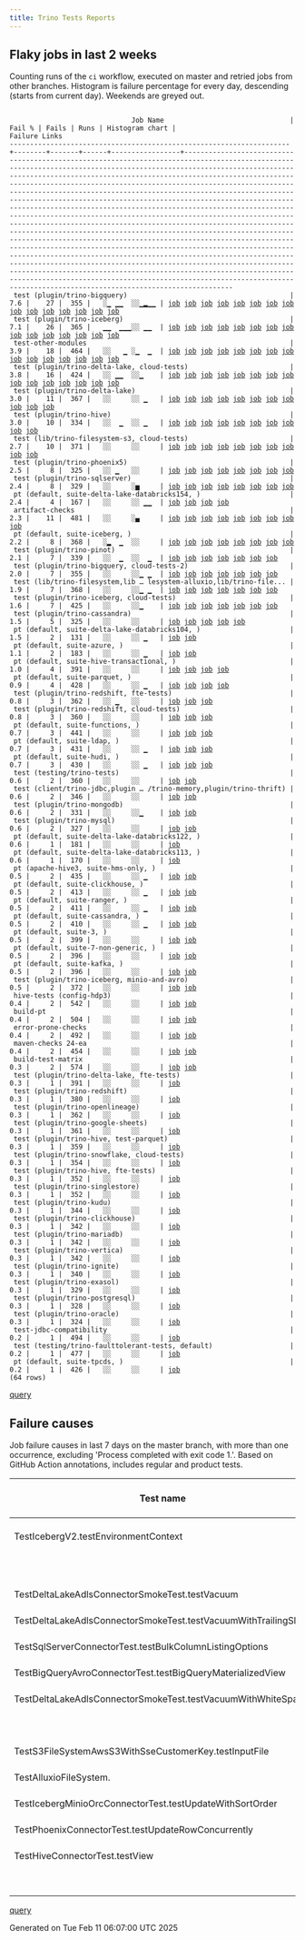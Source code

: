```yaml
---
title: Trino Tests Reports
---
```


## Flaky jobs in last 2 weeks

Counting runs of the `ci` workflow, executed on master and retried jobs from other branches.
Histogram is failure percentage for every day, descending (starts from current day).
Weekends are greyed out.
<pre><code>
                              Job Name                               | Fail % | Fails | Runs | Histogram chart |                                                                                                                                                                                                                                                                                                                                                                                                                                                                                                                                                                                                                  Failure Links                                                                                                                                                                                                                                                                                                                                                                                                                                                                                                                                                                                                                   
---------------------------------------------------------------------+--------+-------+------+-----------------+--------------------------------------------------------------------------------------------------------------------------------------------------------------------------------------------------------------------------------------------------------------------------------------------------------------------------------------------------------------------------------------------------------------------------------------------------------------------------------------------------------------------------------------------------------------------------------------------------------------------------------------------------------------------------------------------------------------------------------------------------------------------------------------------------------------------------------------------------------------------------------------------------------------------------------------------------------------------------------------------------------------------------------------------------------------------------------------------------------------------------------------------------------------------------------------------------------------------------------------------------
 test (plugin/trino-bigquery)                                        |    7.6 |    27 |  355 |   ░▁ ▁▁  ░░▁▂▁▁ | <a href="https://github.com/trinodb/trino/actions/runs/13233576001/job/36934582205">job</a> <a href="https://github.com/trinodb/trino/actions/runs/13233576001/job/36934582205">job</a> <a href="https://github.com/trinodb/trino/actions/runs/13217521588/job/36898564726">job</a> <a href="https://github.com/trinodb/trino/actions/runs/13217521588/job/36898564726">job</a> <a href="https://github.com/trinodb/trino/actions/runs/13201111868/job/36853177257">job</a> <a href="https://github.com/trinodb/trino/actions/runs/13209724794/job/36880821798">job</a> <a href="https://github.com/trinodb/trino/actions/runs/13170853760/job/36760872921">job</a> <a href="https://github.com/trinodb/trino/actions/runs/13185991239/job/36808143571">job</a> <a href="https://github.com/trinodb/trino/actions/runs/13151388546/job/36699390860">job</a> <a href="https://github.com/trinodb/trino/actions/runs/13166203530/job/36746880109">job</a> <a href="https://github.com/trinodb/trino/actions/runs/13166604001/job/36748221490">job</a> <a href="https://github.com/trinodb/trino/actions/runs/13145799349/job/36683585960">job</a> <a href="https://github.com/trinodb/trino/actions/runs/13123496106/job/36614797177">job</a> <a href="https://github.com/trinodb/trino/actions/runs/13072189986/job/36476109424">job</a> <a href="https://github.com/trinodb/trino/actions/runs/13072189986/job/36476109424">job</a>  
 test (plugin/trino-iceberg)                                         |    7.1 |    26 |  365 |   ▁▁  ▁▁▁░░ ▁▁  | <a href="https://github.com/trinodb/trino/actions/runs/13240845161/job/36955763544">job</a> <a href="https://github.com/trinodb/trino/actions/runs/13249292916/job/36983216199">job</a> <a href="https://github.com/trinodb/trino/actions/runs/13230227166/job/36926312314">job</a> <a href="https://github.com/trinodb/trino/actions/runs/13213680316/job/36890371060">job</a> <a href="https://github.com/trinodb/trino/actions/runs/13176840413/job/36779602012">job</a> <a href="https://github.com/trinodb/trino/actions/runs/13176840413/job/36779602012">job</a> <a href="https://github.com/trinodb/trino/actions/runs/13152404113/job/36702134164">job</a> <a href="https://github.com/trinodb/trino/actions/runs/13152404113/job/36702134164">job</a> <a href="https://github.com/trinodb/trino/actions/runs/13166203530/job/36746888188">job</a> <a href="https://github.com/trinodb/trino/actions/runs/13166203530/job/36749732591">job</a> <a href="https://github.com/trinodb/trino/actions/runs/13166604001/job/36748230650">job</a> <a href="https://github.com/trinodb/trino/actions/runs/13135931263/job/36651287453">job</a> <a href="https://github.com/trinodb/trino/actions/runs/13143691268/job/36676738031">job</a> <a href="https://github.com/trinodb/trino/actions/runs/13104890195/job/36558208024">job</a> <a href="https://github.com/trinodb/trino/actions/runs/13104890195/job/36558208024">job</a>  
 test-other-modules                                                  |    3.9 |    18 |  464 |   ░░   ▁ ░▁  ▁  | <a href="https://github.com/trinodb/trino/actions/runs/13241210804/job/36957077089">job</a> <a href="https://github.com/trinodb/trino/actions/runs/13176840413/job/36778048521">job</a> <a href="https://github.com/trinodb/trino/actions/runs/13176840413/job/36778048521">job</a> <a href="https://github.com/trinodb/trino/actions/runs/13177023036/job/36778622885">job</a> <a href="https://github.com/trinodb/trino/actions/runs/13167989346/job/36752544305">job</a> <a href="https://github.com/trinodb/trino/actions/runs/13167989346/job/36752544305">job</a> <a href="https://github.com/trinodb/trino/actions/runs/13128971428/job/36630410514">job</a> <a href="https://github.com/trinodb/trino/actions/runs/13128971428/job/36630410514">job</a> <a href="https://github.com/trinodb/trino/actions/runs/13133043112/job/36642221042">job</a> <a href="https://github.com/trinodb/trino/actions/runs/13134447787/job/36646577950">job</a> <a href="https://github.com/trinodb/trino/actions/runs/13141775736/job/36670443082">job</a> <a href="https://github.com/trinodb/trino/actions/runs/13106773501/job/36562833875">job</a> <a href="https://github.com/trinodb/trino/actions/runs/13082822360/job/36509594129">job</a> <a href="https://github.com/trinodb/trino/actions/runs/13081194096/job/36504901643">job</a> <a href="https://github.com/trinodb/trino/actions/runs/13023353380/job/36328185700">job</a>  
 test (plugin/trino-delta-lake, cloud-tests)                         |    3.8 |    16 |  424 |   ░░ ▁▁  ░░▁    | <a href="https://github.com/trinodb/trino/actions/runs/13191578003/job/36825414927">job</a> <a href="https://github.com/trinodb/trino/actions/runs/13169891846/job/36758205083">job</a> <a href="https://github.com/trinodb/trino/actions/runs/13172177059/job/36764430882">job</a> <a href="https://github.com/trinodb/trino/actions/runs/13175970782/job/36775297945">job</a> <a href="https://github.com/trinodb/trino/actions/runs/13176185784/job/36776045487">job</a> <a href="https://github.com/trinodb/trino/actions/runs/13156786089/job/36715704710">job</a> <a href="https://github.com/trinodb/trino/actions/runs/13156863903/job/36715971216">job</a> <a href="https://github.com/trinodb/trino/actions/runs/13166604001/job/36748226724">job</a> <a href="https://github.com/trinodb/trino/actions/runs/13168203150/job/36753274862">job</a> <a href="https://github.com/trinodb/trino/actions/runs/13126550290/job/36623927885">job</a> <a href="https://github.com/trinodb/trino/actions/runs/13110701879/job/36573839668">job</a> <a href="https://github.com/trinodb/trino/actions/runs/13110701879/job/36573839668">job</a> <a href="https://github.com/trinodb/trino/actions/runs/13079101221/job/36498372030">job</a> <a href="https://github.com/trinodb/trino/actions/runs/13080912532/job/36504213524">job</a> <a href="https://github.com/trinodb/trino/actions/runs/13081429468/job/36505698159">job</a>  
 test (plugin/trino-delta-lake)                                      |    3.0 |    11 |  367 |   ░░     ░░ ▁   | <a href="https://github.com/trinodb/trino/actions/runs/13241210804/job/36957200247">job</a> <a href="https://github.com/trinodb/trino/actions/runs/13170228725/job/36759151780">job</a> <a href="https://github.com/trinodb/trino/actions/runs/13170228725/job/36759151780">job</a> <a href="https://github.com/trinodb/trino/actions/runs/13156601370/job/36715108940">job</a> <a href="https://github.com/trinodb/trino/actions/runs/13166604001/job/36748226432">job</a> <a href="https://github.com/trinodb/trino/actions/runs/13129268585/job/36631221127">job</a> <a href="https://github.com/trinodb/trino/actions/runs/13069343981/job/36467446817">job</a> <a href="https://github.com/trinodb/trino/actions/runs/13051536140/job/36412783898">job</a> <a href="https://github.com/trinodb/trino/actions/runs/13062359352/job/36448119370">job</a> <a href="https://github.com/trinodb/trino/actions/runs/13023966650/job/36329892168">job</a> <a href="https://github.com/trinodb/trino/actions/runs/13020639959/job/36320355750">job</a>                                                                                                                                                                                                                                                                                                                                  
 test (plugin/trino-hive)                                            |    3.0 |    10 |  334 |   ░░  ▁  ░░ ▁   | <a href="https://github.com/trinodb/trino/actions/runs/13240521435/job/36954773216">job</a> <a href="https://github.com/trinodb/trino/actions/runs/13249661228/job/36984437048">job</a> <a href="https://github.com/trinodb/trino/actions/runs/13178865252/job/36784614986">job</a> <a href="https://github.com/trinodb/trino/actions/runs/13183435844/job/36799826400">job</a> <a href="https://github.com/trinodb/trino/actions/runs/13166203530/job/36746886808">job</a> <a href="https://github.com/trinodb/trino/actions/runs/13166203530/job/36749729795">job</a> <a href="https://github.com/trinodb/trino/actions/runs/13054280959/job/36421506460">job</a> <a href="https://github.com/trinodb/trino/actions/runs/13054280959/job/36421506460">job</a> <a href="https://github.com/trinodb/trino/actions/runs/13059959079/job/36440299967">job</a> <a href="https://github.com/trinodb/trino/actions/runs/13059959079/job/36440299967">job</a>                                                                                                                                                                                                                                                                                                                                                                                                                  
 test (lib/trino-filesystem-s3, cloud-tests)                         |    2.7 |    10 |  371 |   ░░     ░░     | <a href="https://github.com/trinodb/trino/actions/runs/13240521435/job/36954766114">job</a> <a href="https://github.com/trinodb/trino/actions/runs/13240845161/job/36955749438">job</a> <a href="https://github.com/trinodb/trino/actions/runs/13199294168/job/36847580059">job</a> <a href="https://github.com/trinodb/trino/actions/runs/13169891846/job/36758201921">job</a> <a href="https://github.com/trinodb/trino/actions/runs/13175970782/job/36775291083">job</a> <a href="https://github.com/trinodb/trino/actions/runs/13156558262/job/36714960183">job</a> <a href="https://github.com/trinodb/trino/actions/runs/13141775736/job/36670501904">job</a> <a href="https://github.com/trinodb/trino/actions/runs/13109522937/job/36570272813">job</a> <a href="https://github.com/trinodb/trino/actions/runs/13080912532/job/36504210430">job</a> <a href="https://github.com/trinodb/trino/actions/runs/13041562280/job/36384439757">job</a>                                                                                                                                                                                                                                                                                                                                                                                                                  
 test (plugin/trino-phoenix5)                                        |    2.5 |     8 |  325 |   ░░ ▁   ░░     | <a href="https://github.com/trinodb/trino/actions/runs/13240845161/job/36955768890">job</a> <a href="https://github.com/trinodb/trino/actions/runs/13175667898/job/36774397370">job</a> <a href="https://github.com/trinodb/trino/actions/runs/13175970782/job/36775307160">job</a> <a href="https://github.com/trinodb/trino/actions/runs/13175977326/job/36775331987">job</a> <a href="https://github.com/trinodb/trino/actions/runs/13175977326/job/36775331987">job</a> <a href="https://github.com/trinodb/trino/actions/runs/13123496106/job/36614808702">job</a> <a href="https://github.com/trinodb/trino/actions/runs/13022684450/job/36326432437">job</a> <a href="https://github.com/trinodb/trino/actions/runs/13020639959/job/36320362995">job</a>                                                                                                                                                                                                                                                                                                                                                                                                                                                                                                                                                                                  
 test (plugin/trino-sqlserver)                                       |    2.4 |     8 |  329 |   ░░     ░▅     | <a href="https://github.com/trinodb/trino/actions/runs/13191004001/job/36823872784">job</a> <a href="https://github.com/trinodb/trino/actions/runs/13156601370/job/36715121808">job</a> <a href="https://github.com/trinodb/trino/actions/runs/13126351102/job/36623390781">job</a> <a href="https://github.com/trinodb/trino/actions/runs/13085859868/job/36516923858">job</a> <a href="https://github.com/trinodb/trino/actions/runs/13089363709/job/36524267874">job</a> <a href="https://github.com/trinodb/trino/actions/runs/13089363709/job/36524267874">job</a> <a href="https://github.com/trinodb/trino/actions/runs/13041562280/job/36384453927">job</a> <a href="https://github.com/trinodb/trino/actions/runs/13020639959/job/36320365807">job</a>                                                                                                                                                                                                                                                                                                                                                                                                                                                                                                                                                                                  
 pt (default, suite-delta-lake-databricks154, )                      |    2.4 |     4 |  167 |   ░░     ░░ ▁▁  | <a href="https://github.com/trinodb/trino/actions/runs/13054280959/job/36422012151">job</a> <a href="https://github.com/trinodb/trino/actions/runs/13054280959/job/36422012151">job</a> <a href="https://github.com/trinodb/trino/actions/runs/13032322773/job/36354901667">job</a> <a href="https://github.com/trinodb/trino/actions/runs/13041562280/job/36384829190">job</a>                                                                                                                                                                                                                                                                                                                                                                                                                                                                                                                                                                                                                                                                                                                                                                                                                                                                                                                  
 artifact-checks                                                     |    2.3 |    11 |  481 |   ░░     ░▄     | <a href="https://github.com/trinodb/trino/actions/runs/13231377577/job/36929039115">job</a> <a href="https://github.com/trinodb/trino/actions/runs/13155548398/job/36711737297">job</a> <a href="https://github.com/trinodb/trino/actions/runs/13085859868/job/36516891675">job</a> <a href="https://github.com/trinodb/trino/actions/runs/13086456868/job/36518161861">job</a> <a href="https://github.com/trinodb/trino/actions/runs/13086456868/job/36518161861">job</a> <a href="https://github.com/trinodb/trino/actions/runs/13086456868/job/36518161861">job</a> <a href="https://github.com/trinodb/trino/actions/runs/13086456868/job/36522181538">job</a> <a href="https://github.com/trinodb/trino/actions/runs/13054280959/job/36421416897">job</a> <a href="https://github.com/trinodb/trino/actions/runs/13054280959/job/36421416897">job</a>                                                                                                                                                                                                                                                                                                                                                                                                                                                                                                  
 pt (default, suite-iceberg, )                                       |    2.2 |     8 |  368 |   ░▂  ▁  ░░     | <a href="https://github.com/trinodb/trino/actions/runs/13217521588/job/36898676399">job</a> <a href="https://github.com/trinodb/trino/actions/runs/13217521588/job/36898676399">job</a> <a href="https://github.com/trinodb/trino/actions/runs/13217521588/job/36899535666">job</a> <a href="https://github.com/trinodb/trino/actions/runs/13217521588/job/36899535666">job</a> <a href="https://github.com/trinodb/trino/actions/runs/13175970782/job/36775782229">job</a> <a href="https://github.com/trinodb/trino/actions/runs/13152404113/job/36702452070">job</a> <a href="https://github.com/trinodb/trino/actions/runs/13152404113/job/36702452070">job</a> <a href="https://github.com/trinodb/trino/actions/runs/13006645591/job/36275401529">job</a>                                                                                                                                                                                                                                                                                                                                                                                                                                                                                                                                                                                  
 test (plugin/trino-pinot)                                           |    2.1 |     7 |  339 |   ░░  ▁  ░░  ▁  | <a href="https://github.com/trinodb/trino/actions/runs/13204152698/job/36863268703">job</a> <a href="https://github.com/trinodb/trino/actions/runs/13151649511/job/36700079633">job</a> <a href="https://github.com/trinodb/trino/actions/runs/13151649511/job/36700079633">job</a> <a href="https://github.com/trinodb/trino/actions/runs/13156863903/job/36715982115">job</a> <a href="https://github.com/trinodb/trino/actions/runs/13159167313/job/36723395339">job</a> <a href="https://github.com/trinodb/trino/actions/runs/13023219626/job/36327878167">job</a> <a href="https://github.com/trinodb/trino/actions/runs/13025050609/job/36332673911">job</a>                                                                                                                                                                                                                                                                                                                                                                                                                                                                                                                                                                                                                                                                  
 test (plugin/trino-bigquery, cloud-tests-2)                         |    2.0 |     7 |  355 |   ░░     ░░▁ ▁  | <a href="https://github.com/trinodb/trino/actions/runs/13175970782/job/36775295635">job</a> <a href="https://github.com/trinodb/trino/actions/runs/13081429468/job/36505695473">job</a> <a href="https://github.com/trinodb/trino/actions/runs/13081429468/job/36505695473">job</a> <a href="https://github.com/trinodb/trino/actions/runs/13062567287/job/36448724606">job</a> <a href="https://github.com/trinodb/trino/actions/runs/13025264734/job/36333188143">job</a> <a href="https://github.com/trinodb/trino/actions/runs/13041977312/job/36385664352">job</a> <a href="https://github.com/trinodb/trino/actions/runs/13020639959/job/36320352316">job</a>                                                                                                                                                                                                                                                                                                                                                                                                                                                                                                                                                                                                                                                                  
 test (lib/trino-filesystem,lib … lesystem-alluxio,lib/trino-file... |    1.9 |     7 |  368 |   ░░     ░░▁ ▁  | <a href="https://github.com/trinodb/trino/actions/runs/13204152698/job/36863248044">job</a> <a href="https://github.com/trinodb/trino/actions/runs/13185991239/job/36808138234">job</a> <a href="https://github.com/trinodb/trino/actions/runs/13068172418/job/36464089086">job</a> <a href="https://github.com/trinodb/trino/actions/runs/13068172418/job/36464089086">job</a> <a href="https://github.com/trinodb/trino/actions/runs/13046574675/job/36398102793">job</a> <a href="https://github.com/trinodb/trino/actions/runs/13023219626/job/36327870074">job</a> <a href="https://github.com/trinodb/trino/actions/runs/13025050609/job/36332664533">job</a>                                                                                                                                                                                                                                                                                                                                                                                                                                                                                                                                                                                                                                                                  
 test (plugin/trino-iceberg, cloud-tests)                            |    1.6 |     7 |  425 |   ░░     ░░▁    | <a href="https://github.com/trinodb/trino/actions/runs/13176185784/job/36776048191">job</a> <a href="https://github.com/trinodb/trino/actions/runs/13156863903/job/36715977166">job</a> <a href="https://github.com/trinodb/trino/actions/runs/13067577300/job/36462525288">job</a> <a href="https://github.com/trinodb/trino/actions/runs/13067577300/job/36466139755">job</a> <a href="https://github.com/trinodb/trino/actions/runs/13067577300/job/36468044563">job</a> <a href="https://github.com/trinodb/trino/actions/runs/13067577300/job/36469019241">job</a> <a href="https://github.com/trinodb/trino/actions/runs/13020639959/job/36320359389">job</a>                                                                                                                                                                                                                                                                                                                                                                                                                                                                                                                                                                                                                                                                  
 test (plugin/trino-cassandra)                                       |    1.5 |     5 |  325 |   ░░     ░░     | <a href="https://github.com/trinodb/trino/actions/runs/13239311366/job/36951049079">job</a> <a href="https://github.com/trinodb/trino/actions/runs/13201078331/job/36853055022">job</a> <a href="https://github.com/trinodb/trino/actions/runs/13107309862/job/36564201767">job</a> <a href="https://github.com/trinodb/trino/actions/runs/13081194096/job/36504944060">job</a> <a href="https://github.com/trinodb/trino/actions/runs/13020639959/job/36320352627">job</a>                                                                                                                                                                                                                                                                                                                                                                                                                                                                                                                                                                                                                                                                                                                                                                                                                                  
 pt (default, suite-delta-lake-databricks104, )                      |    1.5 |     2 |  131 |   ░░     ░░ ▁   | <a href="https://github.com/trinodb/trino/actions/runs/13054280959/job/36422009573">job</a> <a href="https://github.com/trinodb/trino/actions/runs/13054280959/job/36422009573">job</a>                                                                                                                                                                                                                                                                                                                                                                                                                                                                                                                                                                                                                                                                                                                                                                                                                                                                                                                                                                                                                                                                                  
 pt (default, suite-azure, )                                         |    1.1 |     2 |  183 |   ░░     ░░ ▁   | <a href="https://github.com/trinodb/trino/actions/runs/13054280959/job/36422006923">job</a> <a href="https://github.com/trinodb/trino/actions/runs/13054280959/job/36422006923">job</a>                                                                                                                                                                                                                                                                                                                                                                                                                                                                                                                                                                                                                                                                                                                                                                                                                                                                                                                                                                                                                                                                                  
 pt (default, suite-hive-transactional, )                            |    1.0 |     4 |  391 |   ░░     ░░     | <a href="https://github.com/trinodb/trino/actions/runs/13176840413/job/36780174066">job</a> <a href="https://github.com/trinodb/trino/actions/runs/13176840413/job/36780174066">job</a> <a href="https://github.com/trinodb/trino/actions/runs/13151388546/job/36699669200">job</a> <a href="https://github.com/trinodb/trino/actions/runs/13106773501/job/36563131620">job</a>                                                                                                                                                                                                                                                                                                                                                                                                                                                                                                                                                                                                                                                                                                                                                                                                                                                                                                                  
 pt (default, suite-parquet, )                                       |    0.9 |     4 |  428 |   ░░     ░░ ▁   | <a href="https://github.com/trinodb/trino/actions/runs/13175667898/job/36774867265">job</a> <a href="https://github.com/trinodb/trino/actions/runs/13176185784/job/36776666401">job</a> <a href="https://github.com/trinodb/trino/actions/runs/13054280959/job/36422016242">job</a> <a href="https://github.com/trinodb/trino/actions/runs/13054280959/job/36422016242">job</a>                                                                                                                                                                                                                                                                                                                                                                                                                                                                                                                                                                                                                                                                                                                                                                                                                                                                                                                  
 test (plugin/trino-redshift, fte-tests)                             |    0.8 |     3 |  362 |   ░░ ▁   ░░     | <a href="https://github.com/trinodb/trino/actions/runs/13175977326/job/36775334377">job</a> <a href="https://github.com/trinodb/trino/actions/runs/13175977326/job/36775334377">job</a> <a href="https://github.com/trinodb/trino/actions/runs/13176185784/job/36776050187">job</a>                                                                                                                                                                                                                                                                                                                                                                                                                                                                                                                                                                                                                                                                                                                                                                                                                                                                                                                                                                                                  
 test (plugin/trino-redshift, cloud-tests)                           |    0.8 |     3 |  360 |   ░░     ░░     | <a href="https://github.com/trinodb/trino/actions/runs/13176185784/job/36776049877">job</a> <a href="https://github.com/trinodb/trino/actions/runs/13126550290/job/36623934608">job</a> <a href="https://github.com/trinodb/trino/actions/runs/13020639959/job/36320364453">job</a>                                                                                                                                                                                                                                                                                                                                                                                                                                                                                                                                                                                                                                                                                                                                                                                                                                                                                                                                                                                                  
 pt (default, suite-functions, )                                     |    0.7 |     3 |  441 |   ░░     ░░     | <a href="https://github.com/trinodb/trino/actions/runs/13170853760/job/36761114356">job</a> <a href="https://github.com/trinodb/trino/actions/runs/13054280959/job/36422014390">job</a> <a href="https://github.com/trinodb/trino/actions/runs/13054280959/job/36422014390">job</a>                                                                                                                                                                                                                                                                                                                                                                                                                                                                                                                                                                                                                                                                                                                                                                                                                                                                                                                                                                                                  
 pt (default, suite-ldap, )                                          |    0.7 |     3 |  431 |   ░░     ░░ ▁   | <a href="https://github.com/trinodb/trino/actions/runs/13175970782/job/36775778328">job</a> <a href="https://github.com/trinodb/trino/actions/runs/13054280959/job/36422017204">job</a> <a href="https://github.com/trinodb/trino/actions/runs/13054280959/job/36422017204">job</a>                                                                                                                                                                                                                                                                                                                                                                                                                                                                                                                                                                                                                                                                                                                                                                                                                                                                                                                                                                                                  
 pt (default, suite-hudi, )                                          |    0.7 |     3 |  430 |   ░░     ░░ ▁   | <a href="https://github.com/trinodb/trino/actions/runs/13175667898/job/36774872428">job</a> <a href="https://github.com/trinodb/trino/actions/runs/13054280959/job/36422021114">job</a> <a href="https://github.com/trinodb/trino/actions/runs/13054280959/job/36422021114">job</a>                                                                                                                                                                                                                                                                                                                                                                                                                                                                                                                                                                                                                                                                                                                                                                                                                                                                                                                                                                                                  
 test (testing/trino-tests)                                          |    0.6 |     2 |  360 |   ░░     ░░     | <a href="https://github.com/trinodb/trino/actions/runs/13156786089/job/36715717009">job</a> <a href="https://github.com/trinodb/trino/actions/runs/13020639959/job/36320367672">job</a>                                                                                                                                                                                                                                                                                                                                                                                                                                                                                                                                                                                                                                                                                                                                                                                                                                                                                                                                                                                                                                                                                  
 test (client/trino-jdbc,plugin … /trino-memory,plugin/trino-thrift) |    0.6 |     2 |  346 |   ░░     ░░     | <a href="https://github.com/trinodb/trino/actions/runs/13201111868/job/36853171010">job</a> <a href="https://github.com/trinodb/trino/actions/runs/13020639959/job/36320347959">job</a>                                                                                                                                                                                                                                                                                                                                                                                                                                                                                                                                                                                                                                                                                                                                                                                                                                                                                                                                                                                                                                                                                  
 test (plugin/trino-mongodb)                                         |    0.6 |     2 |  331 |   ░░     ░░▁    | <a href="https://github.com/trinodb/trino/actions/runs/13067691570/job/36462804384">job</a> <a href="https://github.com/trinodb/trino/actions/runs/13067691570/job/36462804384">job</a>                                                                                                                                                                                                                                                                                                                                                                                                                                                                                                                                                                                                                                                                                                                                                                                                                                                                                                                                                                                                                                                                                  
 test (plugin/trino-mysql)                                           |    0.6 |     2 |  327 |   ░░     ░░     | <a href="https://github.com/trinodb/trino/actions/runs/13127482411/job/36626500977">job</a> <a href="https://github.com/trinodb/trino/actions/runs/13020639959/job/36320361804">job</a>                                                                                                                                                                                                                                                                                                                                                                                                                                                                                                                                                                                                                                                                                                                                                                                                                                                                                                                                                                                                                                                                                  
 pt (default, suite-delta-lake-databricks122, )                      |    0.6 |     1 |  181 |   ░░     ░░     | <a href="https://github.com/trinodb/trino/actions/runs/13172177059/job/36764697455">job</a>                                                                                                                                                                                                                                                                                                                                                                                                                                                                                                                                                                                                                                                                                                                                                                                                                                                                                                                                                                                                                                                                                                                                                                  
 pt (default, suite-delta-lake-databricks113, )                      |    0.6 |     1 |  170 |   ░░     ░░     | <a href="https://github.com/trinodb/trino/actions/runs/13183435844/job/36800477798">job</a>                                                                                                                                                                                                                                                                                                                                                                                                                                                                                                                                                                                                                                                                                                                                                                                                                                                                                                                                                                                                                                                                                                                                                                  
 pt (apache-hive3, suite-hms-only, )                                 |    0.5 |     2 |  435 |   ░░     ░░ ▁   | <a href="https://github.com/trinodb/trino/actions/runs/13054280959/job/36422021858">job</a> <a href="https://github.com/trinodb/trino/actions/runs/13054280959/job/36422021858">job</a>                                                                                                                                                                                                                                                                                                                                                                                                                                                                                                                                                                                                                                                                                                                                                                                                                                                                                                                                                                                                                                                                                  
 pt (default, suite-clickhouse, )                                    |    0.5 |     2 |  413 |   ░░     ░░ ▁   | <a href="https://github.com/trinodb/trino/actions/runs/13054280959/job/36422019888">job</a> <a href="https://github.com/trinodb/trino/actions/runs/13054280959/job/36422019888">job</a>                                                                                                                                                                                                                                                                                                                                                                                                                                                                                                                                                                                                                                                                                                                                                                                                                                                                                                                                                                                                                                                                                  
 pt (default, suite-ranger, )                                        |    0.5 |     2 |  411 |   ░░     ░░ ▁   | <a href="https://github.com/trinodb/trino/actions/runs/13054280959/job/36422013010">job</a> <a href="https://github.com/trinodb/trino/actions/runs/13054280959/job/36422013010">job</a>                                                                                                                                                                                                                                                                                                                                                                                                                                                                                                                                                                                                                                                                                                                                                                                                                                                                                                                                                                                                                                                                                  
 pt (default, suite-cassandra, )                                     |    0.5 |     2 |  410 |   ░░     ░░ ▁   | <a href="https://github.com/trinodb/trino/actions/runs/13054280959/job/36422019425">job</a> <a href="https://github.com/trinodb/trino/actions/runs/13054280959/job/36422019425">job</a>                                                                                                                                                                                                                                                                                                                                                                                                                                                                                                                                                                                                                                                                                                                                                                                                                                                                                                                                                                                                                                                                                  
 pt (default, suite-3, )                                             |    0.5 |     2 |  399 |   ░░     ░░     | <a href="https://github.com/trinodb/trino/actions/runs/13145799349/job/36684040290">job</a> <a href="https://github.com/trinodb/trino/actions/runs/13068067376/job/36464106144">job</a>                                                                                                                                                                                                                                                                                                                                                                                                                                                                                                                                                                                                                                                                                                                                                                                                                                                                                                                                                                                                                                                                                  
 pt (default, suite-7-non-generic, )                                 |    0.5 |     2 |  396 |   ░░     ░░     | <a href="https://github.com/trinodb/trino/actions/runs/13175970782/job/36775765363">job</a> <a href="https://github.com/trinodb/trino/actions/runs/13145799349/job/36684041476">job</a>                                                                                                                                                                                                                                                                                                                                                                                                                                                                                                                                                                                                                                                                                                                                                                                                                                                                                                                                                                                                                                                                                  
 pt (default, suite-kafka, )                                         |    0.5 |     2 |  396 |   ░░     ░░     | <a href="https://github.com/trinodb/trino/actions/runs/13172095246/job/36764458353">job</a> <a href="https://github.com/trinodb/trino/actions/runs/13172095246/job/36764458353">job</a>                                                                                                                                                                                                                                                                                                                                                                                                                                                                                                                                                                                                                                                                                                                                                                                                                                                                                                                                                                                                                                                                                  
 test (plugin/trino-iceberg, minio-and-avro)                         |    0.5 |     2 |  372 |   ░░     ░░     | <a href="https://github.com/trinodb/trino/actions/runs/13201261277/job/36853676395">job</a> <a href="https://github.com/trinodb/trino/actions/runs/13156786089/job/36715708867">job</a>                                                                                                                                                                                                                                                                                                                                                                                                                                                                                                                                                                                                                                                                                                                                                                                                                                                                                                                                                                                                                                                                                  
 hive-tests (config-hdp3)                                            |    0.4 |     2 |  542 |   ░░     ░░     | <a href="https://github.com/trinodb/trino/actions/runs/13176840413/job/36778048051">job</a> <a href="https://github.com/trinodb/trino/actions/runs/13176840413/job/36778048051">job</a>                                                                                                                                                                                                                                                                                                                                                                                                                                                                                                                                                                                                                                                                                                                                                                                                                                                                                                                                                                                                                                                                                  
 build-pt                                                            |    0.4 |     2 |  504 |   ░░     ░░     | <a href="https://github.com/trinodb/trino/actions/runs/13176840413/job/36778047740">job</a> <a href="https://github.com/trinodb/trino/actions/runs/13176840413/job/36778047740">job</a>                                                                                                                                                                                                                                                                                                                                                                                                                                                                                                                                                                                                                                                                                                                                                                                                                                                                                                                                                                                                                                                                                  
 error-prone-checks                                                  |    0.4 |     2 |  492 |   ░░     ░░     | <a href="https://github.com/trinodb/trino/actions/runs/13176840413/job/36778046568">job</a> <a href="https://github.com/trinodb/trino/actions/runs/13176840413/job/36778046568">job</a>                                                                                                                                                                                                                                                                                                                                                                                                                                                                                                                                                                                                                                                                                                                                                                                                                                                                                                                                                                                                                                                                                  
 maven-checks 24-ea                                                  |    0.4 |     2 |  454 |   ░░     ░░     | <a href="https://github.com/trinodb/trino/actions/runs/13176840413/job/36778045733">job</a> <a href="https://github.com/trinodb/trino/actions/runs/13176840413/job/36778045733">job</a>                                                                                                                                                                                                                                                                                                                                                                                                                                                                                                                                                                                                                                                                                                                                                                                                                                                                                                                                                                                                                                                                                  
 build-test-matrix                                                   |    0.3 |     2 |  574 |   ░░     ░░     | <a href="https://github.com/trinodb/trino/actions/runs/13176840413/job/36778047354">job</a> <a href="https://github.com/trinodb/trino/actions/runs/13176840413/job/36778047354">job</a>                                                                                                                                                                                                                                                                                                                                                                                                                                                                                                                                                                                                                                                                                                                                                                                                                                                                                                                                                                                                                                                                                  
 test (plugin/trino-delta-lake, fte-tests)                           |    0.3 |     1 |  391 |   ░░     ░░     | <a href="https://github.com/trinodb/trino/actions/runs/13156786089/job/36715705011">job</a>                                                                                                                                                                                                                                                                                                                                                                                                                                                                                                                                                                                                                                                                                                                                                                                                                                                                                                                                                                                                                                                                                                                                                                  
 test (plugin/trino-redshift)                                        |    0.3 |     1 |  380 |   ░░     ░░     | <a href="https://github.com/trinodb/trino/actions/runs/13176185784/job/36776049565">job</a>                                                                                                                                                                                                                                                                                                                                                                                                                                                                                                                                                                                                                                                                                                                                                                                                                                                                                                                                                                                                                                                                                                                                                                  
 test (plugin/trino-openlineage)                                     |    0.3 |     1 |  362 |   ░░     ░░     | <a href="https://github.com/trinodb/trino/actions/runs/13068190025/job/36464144759">job</a>                                                                                                                                                                                                                                                                                                                                                                                                                                                                                                                                                                                                                                                                                                                                                                                                                                                                                                                                                                                                                                                                                                                                                                  
 test (plugin/trino-google-sheets)                                   |    0.3 |     1 |  361 |   ░░     ░░     | <a href="https://github.com/trinodb/trino/actions/runs/13156863903/job/36715974950">job</a>                                                                                                                                                                                                                                                                                                                                                                                                                                                                                                                                                                                                                                                                                                                                                                                                                                                                                                                                                                                                                                                                                                                                                                  
 test (plugin/trino-hive, test-parquet)                              |    0.3 |     1 |  359 |   ░░     ░░     | <a href="https://github.com/trinodb/trino/actions/runs/13032322773/job/36354311313">job</a>                                                                                                                                                                                                                                                                                                                                                                                                                                                                                                                                                                                                                                                                                                                                                                                                                                                                                                                                                                                                                                                                                                                                                                  
 test (plugin/trino-snowflake, cloud-tests)                          |    0.3 |     1 |  354 |   ░░     ░░     | <a href="https://github.com/trinodb/trino/actions/runs/13020639959/job/36320365554">job</a>                                                                                                                                                                                                                                                                                                                                                                                                                                                                                                                                                                                                                                                                                                                                                                                                                                                                                                                                                                                                                                                                                                                                                                  
 test (plugin/trino-hive, fte-tests)                                 |    0.3 |     1 |  352 |   ░░     ░░     | <a href="https://github.com/trinodb/trino/actions/runs/13175667898/job/36774390617">job</a>                                                                                                                                                                                                                                                                                                                                                                                                                                                                                                                                                                                                                                                                                                                                                                                                                                                                                                                                                                                                                                                                                                                                                                  
 test (plugin/trino-singlestore)                                     |    0.3 |     1 |  352 |   ░░     ░░     | <a href="https://github.com/trinodb/trino/actions/runs/13020639959/job/36320364955">job</a>                                                                                                                                                                                                                                                                                                                                                                                                                                                                                                                                                                                                                                                                                                                                                                                                                                                                                                                                                                                                                                                                                                                                                                  
 test (plugin/trino-kudu)                                            |    0.3 |     1 |  344 |   ░░     ░░     | <a href="https://github.com/trinodb/trino/actions/runs/13020639959/job/36320360858">job</a>                                                                                                                                                                                                                                                                                                                                                                                                                                                                                                                                                                                                                                                                                                                                                                                                                                                                                                                                                                                                                                                                                                                                                                  
 test (plugin/trino-clickhouse)                                      |    0.3 |     1 |  342 |   ░░     ░░     | <a href="https://github.com/trinodb/trino/actions/runs/13020639959/job/36320353792">job</a>                                                                                                                                                                                                                                                                                                                                                                                                                                                                                                                                                                                                                                                                                                                                                                                                                                                                                                                                                                                                                                                                                                                                                                  
 test (plugin/trino-mariadb)                                         |    0.3 |     1 |  342 |   ░░     ░░     | <a href="https://github.com/trinodb/trino/actions/runs/13020639959/job/36320361158">job</a>                                                                                                                                                                                                                                                                                                                                                                                                                                                                                                                                                                                                                                                                                                                                                                                                                                                                                                                                                                                                                                                                                                                                                                  
 test (plugin/trino-vertica)                                         |    0.3 |     1 |  342 |   ░░     ░░     | <a href="https://github.com/trinodb/trino/actions/runs/13068190025/job/36464147747">job</a>                                                                                                                                                                                                                                                                                                                                                                                                                                                                                                                                                                                                                                                                                                                                                                                                                                                                                                                                                                                                                                                                                                                                                                  
 test (plugin/trino-ignite)                                          |    0.3 |     1 |  340 |   ░░     ░░     | <a href="https://github.com/trinodb/trino/actions/runs/13020639959/job/36320360282">job</a>                                                                                                                                                                                                                                                                                                                                                                                                                                                                                                                                                                                                                                                                                                                                                                                                                                                                                                                                                                                                                                                                                                                                                                  
 test (plugin/trino-exasol)                                          |    0.3 |     1 |  329 |   ░░     ░░     | <a href="https://github.com/trinodb/trino/actions/runs/13020639959/job/36320357153">job</a>                                                                                                                                                                                                                                                                                                                                                                                                                                                                                                                                                                                                                                                                                                                                                                                                                                                                                                                                                                                                                                                                                                                                                                  
 test (plugin/trino-postgresql)                                      |    0.3 |     1 |  328 |   ░░     ░░     | <a href="https://github.com/trinodb/trino/actions/runs/13020639959/job/36320363534">job</a>                                                                                                                                                                                                                                                                                                                                                                                                                                                                                                                                                                                                                                                                                                                                                                                                                                                                                                                                                                                                                                                                                                                                                                  
 test (plugin/trino-oracle)                                          |    0.3 |     1 |  324 |   ░░     ░░     | <a href="https://github.com/trinodb/trino/actions/runs/13020639959/job/36320362710">job</a>                                                                                                                                                                                                                                                                                                                                                                                                                                                                                                                                                                                                                                                                                                                                                                                                                                                                                                                                                                                                                                                                                                                                                                  
 test-jdbc-compatibility                                             |    0.2 |     1 |  494 |   ░░     ░░     | <a href="https://github.com/trinodb/trino/actions/runs/13020639959/job/36320302691">job</a>                                                                                                                                                                                                                                                                                                                                                                                                                                                                                                                                                                                                                                                                                                                                                                                                                                                                                                                                                                                                                                                                                                                                                                  
 test (testing/trino-faulttolerant-tests, default)                   |    0.2 |     1 |  477 |   ░░     ░░     | <a href="https://github.com/trinodb/trino/actions/runs/13020639959/job/36320366409">job</a>                                                                                                                                                                                                                                                                                                                                                                                                                                                                                                                                                                                                                                                                                                                                                                                                                                                                                                                                                                                                                                                                                                                                                                  
 pt (default, suite-tpcds, )                                         |    0.2 |     1 |  426 |   ░░     ░░     | <a href="https://github.com/trinodb/trino/actions/runs/13156903883/job/36716737417">job</a>                                                                                                                                                                                                                                                                                                                                                                                                                                                                                                                                                                                                                                                                                                                                                                                                                                                                                                                                                                                                                                                                                                                                                                  
(64 rows)
</code></pre>
[query](https://github.com/trinodb/reports/blob/0eb95320f48fcb2139217eee2b44b61bec2d786b/sql/tests/jobs.sql)

## Failure causes

Job failure causes in last 7 days on the master branch, with more than one occurrence,
excluding 'Process completed with exit code 1.'.
Based on GitHub Action annotations, includes regular and product tests.

| Test name                                                       | Message                                                                                                          | Test failures | Run failures | % of runs | First seen at           | Last seen at            | Failure Links                                                                                                                                                                                                                                                                                                                                                                                                    |
| --------------------------------------------------------------- | ---------------------------------------------------------------------------------------------------------------- | -------------:| ------------:| ---------:| ----------------------- | ----------------------- | ---------------------------------------------------------------------------------------------------------------------------------------------------------------------------------------------------------------------------------------------------------------------------------------------------------------------------------------------------------------------------------------------------------------- |
| TestIcebergV2.testEnvironmentContext                            | Expecting map:\&lt;br/\&gt;                                                                                            |             6 |            5 |       0.6 | 2025-02-04 13:18:52.000 | 2025-02-10 12:50:29.000 | <a href="https://github.com/trinodb/trino/actions/runs/13135931263/job/36651287453">job</a> <a href="https://github.com/trinodb/trino/actions/runs/13143691268/job/36676738031">job</a> <a href="https://github.com/trinodb/trino/actions/runs/13166203530/job/36746888188">job</a> <a href="https://github.com/trinodb/trino/actions/runs/13166203530/job/36749732591">job</a> <a href="https://github.com/trinodb/trino/actions/runs/13166604001/job/36748230650">job</a>  |
|                                                                 | Response status code does not indicate success: 504 \(Gateway Timeout\).                                         |             4 |            2 |       0.2 | 2025-02-06 08:56:50.000 | 2025-02-06 10:35:04.000 | <a href="https://github.com/trinodb/trino/actions/runs/13175163488/job/36772745193">job</a> <a href="https://github.com/trinodb/trino/actions/runs/13175970782/job/36775307160">job</a> <a href="https://github.com/trinodb/trino/actions/runs/13175970782/job/36775765363">job</a> <a href="https://github.com/trinodb/trino/actions/runs/13175970782/job/36775782229">job</a>                                                                                  |
| TestDeltaLakeAdlsConnectorSmokeTest.testVacuum                  | expected: \&lt;br/\&gt;                                                                                                |             4 |            4 |       0.5 | 2025-02-04 01:57:06.000 | 2025-02-06 05:27:42.000 | <a href="https://github.com/trinodb/trino/actions/runs/13126550290/job/36623927885">job</a> <a href="https://github.com/trinodb/trino/actions/runs/13168203150/job/36753274862">job</a> <a href="https://github.com/trinodb/trino/actions/runs/13169891846/job/36758205083">job</a> <a href="https://github.com/trinodb/trino/actions/runs/13172177059/job/36764430882">job</a>                                                                                  |
| TestDeltaLakeAdlsConnectorSmokeTest.testVacuumWithTrailingSlash | expected: \&lt;br/\&gt;                                                                                                |             3 |            3 |       0.4 | 2025-02-06 01:45:30.000 | 2025-02-07 02:13:02.000 | <a href="https://github.com/trinodb/trino/actions/runs/13169891846/job/36758205083">job</a> <a href="https://github.com/trinodb/trino/actions/runs/13175970782/job/36775297945">job</a> <a href="https://github.com/trinodb/trino/actions/runs/13191578003/job/36825414927">job</a>                                                                                                                                                                  |
| TestSqlServerConnectorTest.testBulkColumnListingOptions         | Failure for bulkListColumns false                                                                                |             3 |            3 |       0.4 | 2025-02-04 01:35:01.000 | 2025-02-07 01:15:34.000 | <a href="https://github.com/trinodb/trino/actions/runs/13126351102/job/36623390781">job</a> <a href="https://github.com/trinodb/trino/actions/runs/13156601370/job/36715121808">job</a> <a href="https://github.com/trinodb/trino/actions/runs/13191004001/job/36823872784">job</a>                                                                                                                                                                  |
| TestBigQueryAvroConnectorTest.testBigQueryMaterializedView      | No valid spans, queries were executing concurrently                                                              |             3 |            3 |       0.4 | 2025-02-04 22:29:11.000 | 2025-02-10 04:49:58.000 | <a href="https://github.com/trinodb/trino/actions/runs/13145799349/job/36683585960">job</a> <a href="https://github.com/trinodb/trino/actions/runs/13170853760/job/36760872921">job</a> <a href="https://github.com/trinodb/trino/actions/runs/13233576001/job/36934582205">job</a>                                                                                                                                                                  |
| TestDeltaLakeAdlsConnectorSmokeTest.testVacuumWithWhiteSpace    | expected: \&lt;br/\&gt;                                                                                                |             3 |            3 |       0.4 | 2025-02-05 12:19:45.000 | 2025-02-06 01:45:30.000 | <a href="https://github.com/trinodb/trino/actions/runs/13156786089/job/36715704710">job</a> <a href="https://github.com/trinodb/trino/actions/runs/13166604001/job/36748226724">job</a> <a href="https://github.com/trinodb/trino/actions/runs/13169891846/job/36758205083">job</a>                                                                                                                                                                  |
|                                                                 | Response status code does not indicate success: 503 \(Service Unavailable\).                                     |             3 |            2 |       0.2 | 2025-02-06 09:46:22.000 | 2025-02-06 10:02:58.000 | <a href="https://github.com/trinodb/trino/actions/runs/13175667898/job/36774390617">job</a> <a href="https://github.com/trinodb/trino/actions/runs/13175667898/job/36774867265">job</a> <a href="https://github.com/trinodb/trino/actions/runs/13175970782/job/36775778328">job</a>                                                                                                                                                                  |
| TestS3FileSystemAwsS3WithSseCustomerKey.testInputFile           | Connection reset                                                                                                 |             2 |            2 |       0.2 | 2025-02-10 12:21:18.000 | 2025-02-10 12:39:06.000 | <a href="https://github.com/trinodb/trino/actions/runs/13240521435/job/36954766114">job</a> <a href="https://github.com/trinodb/trino/actions/runs/13240845161/job/36955749438">job</a>                                                                                                                                                                                                                                                  |
| TestAlluxioFileSystem.                                          | org.testcontainers.containers.ContainerLaunchException: Container startup failed for image alluxio/alluxio:2.9.5 |             2 |            2 |       0.2 | 2025-02-06 19:15:42.000 | 2025-02-07 16:55:48.000 | <a href="https://github.com/trinodb/trino/actions/runs/13185991239/job/36808138234">job</a> <a href="https://github.com/trinodb/trino/actions/runs/13204152698/job/36863248044">job</a>                                                                                                                                                                                                                                                  |
| TestIcebergMinioOrcConnectorTest.testUpdateWithSortOrder        | Test must produce at least two row groups                                                                        |             2 |            2 |       0.2 | 2025-02-05 12:20:05.000 | 2025-02-07 14:21:08.000 | <a href="https://github.com/trinodb/trino/actions/runs/13156786089/job/36715708867">job</a> <a href="https://github.com/trinodb/trino/actions/runs/13201261277/job/36853676395">job</a>                                                                                                                                                                                                                                                  |
| TestPhoenixConnectorTest.testUpdateRowConcurrently              | Wait timed out                                                                                                   |             2 |            2 |       0.2 | 2025-02-06 09:47:47.000 | 2025-02-10 12:48:21.000 | <a href="https://github.com/trinodb/trino/actions/runs/13175667898/job/36774397370">job</a> <a href="https://github.com/trinodb/trino/actions/runs/13240845161/job/36955768890">job</a>                                                                                                                                                                                                                                                  |
| TestHiveConnectorTest.testView                                  | Error listing table columns for catalog hive\_bucketed: io.trino.spi.TrinoException: Could not read table schema |             2 |            1 |       0.1 | 2025-02-05 21:04:51.000 | 2025-02-05 21:04:51.000 | <a href="https://github.com/trinodb/trino/actions/runs/13166203530/job/36746886808">job</a> <a href="https://github.com/trinodb/trino/actions/runs/13166203530/job/36749729795">job</a>                                                                                                                                                                                                                                                  |
|                                                                 | Response status code does not indicate success: 502 \(Bad Gateway\).                                             |             2 |            2 |       0.2 | 2025-02-06 09:46:02.000 | 2025-02-06 10:02:32.000 | <a href="https://github.com/trinodb/trino/actions/runs/13175667898/job/36774872428">job</a> <a href="https://github.com/trinodb/trino/actions/runs/13175970782/job/36775295635">job</a>                                                                                                                                                                                                                                                  |

[query](https://github.com/trinodb/reports/blob/0eb95320f48fcb2139217eee2b44b61bec2d786b/sql/tests/annotations.sql)

Generated on Tue Feb 11 06:07:00 UTC 2025
